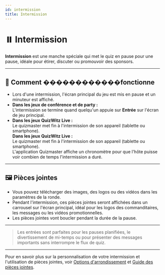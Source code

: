 ```yaml
---
id: intermission
title: Intermission
---
```


# ⏸️ Intermission

**Intermission** est une manche spéciale qui met le quiz en pause pour une pause, idéale pour étirer, discuter ou promouvoir des sponsors.

---

## 📝 Comment ������������fonctionne

- Lors d'une intermission, l'écran principal du jeu est mis en pause et un minuteur est affiché.
- **Dans les jeux de conférence et de party :**\
  L'intermission se termine quand quelqu'un appuie sur **Entrée** sur l'écran de jeu principal.
- **Dans les jeux QuizWitz Live :**\
  Le quizmaster met fin à l'intermission de son appareil (tablette ou smartphone).\
  **Dans les jeux QuizWitz Live :**\
  Le quizmaster met fin à l'intermission de son appareil (tablette ou smartphone).\
  L'application Quizmaster affiche un chronomètre pour que l'hôte puisse voir combien de temps l'intermission a duré.

---

## 🖼️ Pièces jointes

- Vous pouvez télécharger des images, des logos ou des vidéos dans les paramètres de la ronde.
- Pendant l'intermission, ces pièces jointes seront affichées dans un carrousel sur l'écran principal, idéal pour les logos des commanditaires, les messages ou les vidéos promotionnelles.
- Les pièces jointes vont boucler pendant la durée de la pause.

---

> Les entrées sont parfaites pour les pauses planifiées, le divertissement de mi-temps ou pour présenter des messages importants sans interrompre le flux de quiz.

---

Pour en savoir plus sur la personnalisation de votre intermission et l'utilisation de pièces jointes, voir [Options d'arrondissement](../editor/008-round-options.md) et [Guide des pièces jointes](../editor/006-attachments.md).
